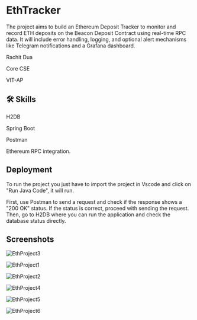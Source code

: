 
# EthTracker

The project aims to build an Ethereum Deposit Tracker to monitor and record ETH deposits on the Beacon Deposit Contract using real-time RPC data. It will include error handling, logging, and optional alert mechanisms like Telegram notifications and a Grafana dashboard.

Rachit Dua

Core CSE
 
VIT-AP

  
## 🛠 Skills

H2DB 

Spring Boot

Postman
 
Ethereum RPC integration.

## Deployment

To run the project you just have to import the project in Vscode and click on "Run Java Code", it will run.

First, use Postman to send a request and check if the response shows a "200 OK" status. If the status is correct, proceed with sending the request. Then, go to H2DB where you can run the application and check the database status directly.


## Screenshots
![EthProject3](https://github.com/user-attachments/assets/b2199d0c-a576-4530-a3ad-6860e2ad1077)

![EthProject1](https://github.com/user-attachments/assets/b943d5c1-a9d7-4f81-92de-19db04cadd9f)

![EthProject2](https://github.com/user-attachments/assets/8a669c49-5a8f-432d-86e8-1e1550f43b5b)

![EthProject4](https://github.com/user-attachments/assets/d088d648-ce19-40e9-a7bf-03853bbe8a91)

![EthProject5](https://github.com/user-attachments/assets/3b609e64-1b4f-402e-a7a9-1f90ecf829be)

![EthProject6](https://github.com/user-attachments/assets/60d7855e-cded-4cbc-9db0-ca3412d41cfa)

